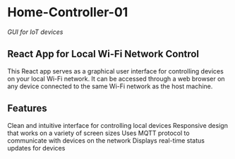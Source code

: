 # Home-Controller-01
 _GUI for IoT devices_

## React App for Local Wi-Fi Network Control
This React app serves as a graphical user interface for controlling devices on your local Wi-Fi network. It can be accessed through a web browser on any device connected to the same Wi-Fi network as the host machine.

## Features
Clean and intuitive interface for controlling local devices
Responsive design that works on a variety of screen sizes
Uses MQTT protocol to communicate with devices on the network
Displays real-time status updates for devices
